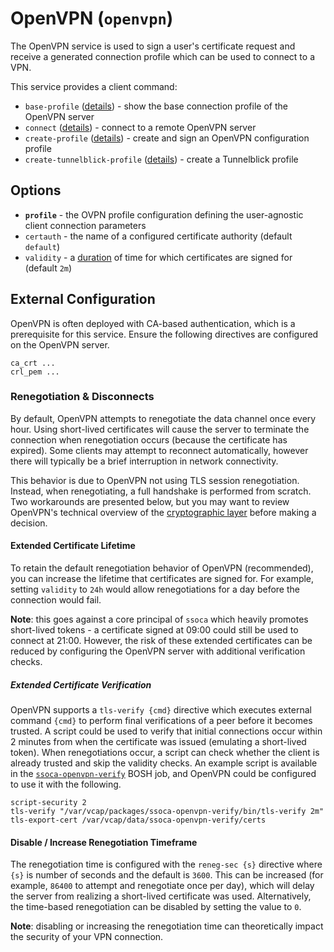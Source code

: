 # OpenVPN (`openvpn`)

The OpenVPN service is used to sign a user's certificate request and receive a generated connection profile which can be used to connect to a VPN.

This service provides a client command:

* `base-profile` ([details](base-profile-cmd)) - show the base connection profile of the OpenVPN server
* `connect` ([details](connect-cmd)) - connect to a remote OpenVPN server
* `create-profile` ([details](create-profile-cmd)) - create and sign an OpenVPN configuration profile
* `create-tunnelblick-profile` ([details](create-tunnelblick-profile-cmd)) - create a Tunnelblick profile


## Options

 * **`profile`** - the OVPN profile configuration defining the user-agnostic client connection parameters
 * `certauth` - the name of a configured certificate authority (default `default`)
 * `validity` - a [duration](https://golang.org/pkg/time/#ParseDuration) of time for which certificates are signed for (default `2m`)


## External Configuration

OpenVPN is often deployed with CA-based authentication, which is a prerequisite for this service. Ensure the following directives are configured on the OpenVPN server.

    ca_crt ...
    crl_pem ...


### Renegotiation & Disconnects

By default, OpenVPN attempts to renegotiate the data channel once every hour. Using short-lived certificates will cause the server to terminate the connection when renegotiation occurs (because the certificate has expired). Some clients may attempt to reconnect automatically, however there will typically be a brief interruption in network connectivity.

This behavior is due to OpenVPN not using TLS session renegotiation. Instead, when renegotiating, a full handshake is performed from scratch. Two workarounds are presented below, but you may want to review OpenVPN's technical overview of the [cryptographic layer](https://openvpn.net/index.php/open-source/documentation/security-overview.html) before making a decision.


#### Extended Certificate Lifetime

To retain the default renegotiation behavior of OpenVPN (recommended), you can increase the lifetime that certificates are signed for. For example, setting `validity` to `24h` would allow renegotiations for a day before the connection would fail.

**Note**: this goes against a core principal of `ssoca` which heavily promotes short-lived tokens - a certificate signed at 09:00 could still be used to connect at 21:00. However, the risk of these extended certificates can be reduced by configuring the OpenVPN server with additional verification checks.


##### Extended Certificate Verification

OpenVPN supports a `tls-verify {cmd}` directive which executes external command `{cmd}` to perform final verifications of a peer before it becomes trusted. A script could be used to verify that initial connections occur within 2 minutes from when the certificate was issued (emulating a short-lived token). When renegotiations occur, a script can check whether the client is already trusted and skip the validity checks. An example script is available in the [`ssoca-openvpn-verify`](https://github.com/dpb587/ssoca-bosh-release/tree/src/ssoca-openvpn-verify.go) BOSH job, and OpenVPN could be configured to use it with the following.

    script-security 2
    tls-verify "/var/vcap/packages/ssoca-openvpn-verify/bin/tls-verify 2m"
    tls-export-cert /var/vcap/data/ssoca-openvpn-verify/certs


#### Disable / Increase Renegotiation Timeframe

The renegotiation time is configured with the `reneg-sec {s}` directive where `{s}` is number of seconds and the default is `3600`. This can be increased (for example, `86400` to attempt and renegotiate once per day), which will delay the server from realizing a short-lived certificate was used. Alternatively, the time-based renegotiation can be disabled by setting the value to `0`.

**Note**: disabling or increasing the renegotiation time can theoretically impact the security of your VPN connection.
